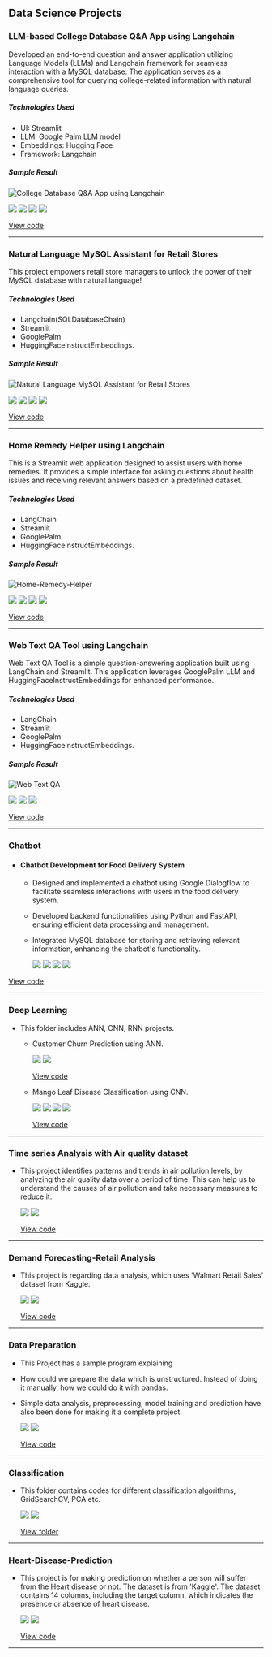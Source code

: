 ## Data Science Projects

### LLM-based College Database Q&A App using Langchain
Developed an end-to-end question and answer application utilizing Language Models (LLMs) and Langchain framework for seamless interaction with a MySQL database. The application serves as a comprehensive tool for querying college-related information with natural language queries.

##### Technologies Used
- UI: Streamlit
- LLM: Google Palm LLM model
- Embeddings: Hugging Face
- Framework: Langchain
  
##### Sample Result
![College Database Q&A App using Langchain](https://github.com/rsuganyasakthivel/LangChain/blob/main/LLM-based%20College%20Database%20Q%26A%20App%20using%20Langchain/Capture.PNG)

[![](https://img.shields.io/badge/Python-white?logo=Python)](#)  [![](https://img.shields.io/badge/Streamlit-white?logo=Streamlit)](#) [![](https://img.shields.io/badge/LangChain-white?logo=LangChain)](#) [![](https://img.shields.io/badge/HuggingFace-white?logo=HuggingFace)](#)

[View code](https://github.com/rsuganyasakthivel/LangChain/tree/main/LLM-based%20College%20Database%20Q%26A%20App%20using%20Langchain)

---
### Natural Language MySQL Assistant for Retail Stores
This project empowers retail store managers to unlock the power of their MySQL database with natural language!

##### Technologies Used
- Langchain(SQLDatabaseChain)
- Streamlit
- GooglePalm
- HuggingFaceInstructEmbeddings.
  
##### Sample Result
![Natural Language MySQL Assistant for Retail Stores](https://github.com/rsuganyasakthivel/LangChain/blob/main/Natural%20Language%20MySQL%20Assistant%20for%20Retail%20Stores/Sample%20output.PNG)

[![](https://img.shields.io/badge/Python-white?logo=Python)](#)  [![](https://img.shields.io/badge/Streamlit-white?logo=Streamlit)](#) [![](https://img.shields.io/badge/LangChain-white?logo=LangChain)](#) [![](https://img.shields.io/badge/HuggingFace-white?logo=HuggingFace)](#)

[View code](https://github.com/rsuganyasakthivel/LangChain/tree/main/Natural%20Language%20MySQL%20Assistant%20for%20Retail%20Stores)

---
### Home Remedy Helper using Langchain
This is a Streamlit web application designed to assist users with home remedies. It provides a simple interface for asking questions about health issues and receiving relevant answers based on a predefined dataset.

##### Technologies Used
- LangChain
- Streamlit
- GooglePalm
- HuggingFaceInstructEmbeddings.
  
##### Sample Result
![Home-Remedy-Helper](https://github.com/rsuganyasakthivel/LangChain/blob/main/Home-Remedy-Helper-using-Langchain-main/Home-Remedy-Helper-using-Langchain-main/Capture.PNG)

[![](https://img.shields.io/badge/Python-white?logo=Python)](#)  [![](https://img.shields.io/badge/Streamlit-white?logo=Streamlit)](#) [![](https://img.shields.io/badge/LangChain-white?logo=LangChain)](#) [![](https://img.shields.io/badge/HuggingFace-white?logo=HuggingFace)](#)

[View code](https://github.com/rsuganyasakthivel/LangChain/tree/main/Home-Remedy-Helper-using-Langchain-main/Home-Remedy-Helper-using-Langchain-main)

---
### Web Text QA Tool using Langchain

Web Text QA Tool is a simple question-answering application built using LangChain and Streamlit. This application leverages GooglePalm LLM and HuggingFaceInstructEmbeddings for enhanced performance.

##### Technologies Used
- LangChain
- Streamlit
- GooglePalm
- HuggingFaceInstructEmbeddings.
  
##### Sample Result
![Web Text QA](https://github.com/rsuganyasakthivel/LangChain/blob/main/Web-Text-QA-Tool-using-Langchain-main/Web-Text-QA-Tool-using-Langchain-main/Sample%20Result.PNG)

[![](https://img.shields.io/badge/Python-white?logo=Python)](#)  [![](https://img.shields.io/badge/Streamlit-white?logo=Streamlit)](#) [![](https://img.shields.io/badge/LangChain-white?logo=LangChain)](#)

[View code](https://github.com/rsuganyasakthivel/LangChain/tree/main/Web-Text-QA-Tool-using-Langchain-main/Web-Text-QA-Tool-using-Langchain-main)

---
### Chatbot
* #### Chatbot Development for Food Delivery System
  - Designed and implemented a chatbot using Google Dialogflow to facilitate seamless interactions with users in the food delivery system.
  - Developed backend functionalities using Python and FastAPI, ensuring efficient data processing and management.
  - Integrated MySQL database for storing and retrieving relevant information, enhancing the chatbot's functionality.

    [![](https://img.shields.io/badge/Python-white?logo=Python)](#) [![](https://img.shields.io/badge/DialogFlow-white?logo=DialogFlow)](#) [![](https://img.shields.io/badge/FastAPI-white?logo=FastAPI)](#) [![](https://img.shields.io/badge/MySQL-white?logo=MySQL)](#)

[View code](https://github.com/rsuganyasakthivel/Chatbot)

---
### Deep Learning
* This folder includes ANN, CNN, RNN projects.
  - Customer Churn Prediction using ANN.

    [![](https://img.shields.io/badge/Python-white?logo=Python)](#) [![](https://img.shields.io/badge/Jupyter-white?logo=Jupyter)](#)

    [View code](https://github.com/rsuganyasakthivel/Deep-Learning/tree/main/Artificial%20Neural%20Network)

  - Mango Leaf Disease Classification using CNN.

    [![](https://img.shields.io/badge/Tensorflow-white?logo=Python)](#) [![](https://img.shields.io/badge/Jupyter-white?logo=Jupyter)](#) [![](https://img.shields.io/badge/ReactJS-white?logo=ReactJS)](#) [![](https://img.shields.io/badge/FastAPI-white?logo=FastAPI)](#)
 
    [View code](https://github.com/rsuganyasakthivel/Deep-Learning/tree/main/Convolutional%20Neural%20Network)

---
### Time series Analysis with Air quality dataset
* This project identifies patterns and trends in air pollution levels, by analyzing the air quality data over a period of time. This can help us to understand the causes of air pollution and take necessary measures to reduce it.
  
  [![](https://img.shields.io/badge/Python-white?logo=Python)](#) [![](https://img.shields.io/badge/Jupyter-white?logo=Jupyter)](#)

  [View code](https://github.com/rsuganyasakthivel/Data-Science-Projects/tree/main/Time%20series%20Analysis%20with%20Air%20quality%20dataset)

---
### Demand Forecasting-Retail Analysis
* This project is regarding data analysis, which uses 'Walmart Retail Sales' dataset from Kaggle.
  
  [![](https://img.shields.io/badge/Python-white?logo=Python)](#) [![](https://img.shields.io/badge/Jupyter-white?logo=Jupyter)](#)
    
  [View code](https://github.com/rsuganyasakthivel/Data-Science-Projects/tree/main/Demand_Forecasting-Retail_Analysis)
  
---
### Data Preparation
* This Project has a sample program explaining

- How could we prepare the data which is unstructured. Instead of doing it manually, how we could do it with pandas.
- Simple data analysis, preprocessing, model training and prediction have also been done for making it a complete project.

  [![](https://img.shields.io/badge/Python-white?logo=Python)](#) [![](https://img.shields.io/badge/Jupyter-white?logo=Jupyter)](#)
  
  [View code](https://github.com/rsuganyasakthivel/Data-Preparation)

---
### Classification
* This folder contains codes for different classification algorithms, GridSearchCV, PCA etc.

  [![](https://img.shields.io/badge/Python-white?logo=Python)](#) [![](https://img.shields.io/badge/Jupyter-white?logo=Jupyter)](#)

  [View folder](https://github.com/rsuganyasakthivel/Classification)

---
### Heart-Disease-Prediction
* This project is for making prediction on whether a person will suffer from the Heart disease or not. The dataset is from 'Kaggle'. The dataset contains 14     columns, including the target column, which indicates the presence or absence of heart disease.
  
  [![](https://img.shields.io/badge/Python-white?logo=Python)](#) [![](https://img.shields.io/badge/Jupyter-white?logo=Jupyter)](#)
  
  [View code](https://github.com/rsuganyasakthivel/Heart-Disease-Prediction/tree/main)
  
---
